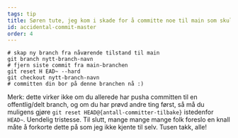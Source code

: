 ```yaml
---
tags: tip
title: Søren tute, jeg kom i skade for å committe noe til main som skulle ha vært på en helt ny branch!
id: accidental-commit-master
order: 4
---
```


```git
# skap ny branch fra nåværende tilstand til main
git branch nytt-branch-navn
# fjern siste commit fra main-branchen
git reset H EAD~ --hard
git checkout nytt-branch-navn
# committen din bor på denne branchen nå :)
```

Merk: dette virker ikke om du allerede har pusha committen til en offentlig/delt branch, og om du har prøvd andre ting først, så må du muligens gjøre `git reset HEAD@{antall-committer-tilbake}` istedenfor `HEAD~`. Uendelig tristesse. Til slutt, mange mange mange folk foreslo en knall måte å forkorte dette på som jeg ikke kjente til selv. Tusen takk, alle!
